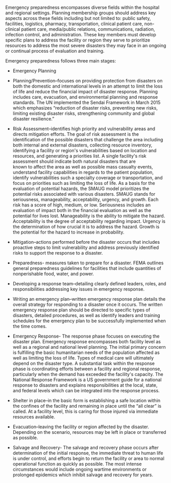 Emergency preparedness encompasses diverse fields within the hospital and regional settings. Planning membership groups should address key aspects across these fields including but not limited to: public safety, facilities, logistics, pharmacy, transportation, clinical patient care, non-clinical patient care, media/public relations, communications, radiation, infection control, and administration. These key members must develop specific plans to address the facility or region they serve to prioritize resources to address the most severe disasters they may face in an ongoing or continual process of evaluation and training.

Emergency preparedness follows three main stages:

- Emergency Planning

- Planning/Prevention–focuses on providing protection from disasters on both the domestic and international levels in an attempt to limit the loss of life and reduce the financial impact of disaster response. Planning includes care, evacuation, and environmental planning and response standards. The UN implemented the Sendai Framework in March 2015 which emphasizes “reduction of disaster risks, preventing new risks, limiting existing disaster risks, strengthening community and global disaster resilience.”
- Risk Assessment–identifies high priority and vulnerability areas and directs mitigation efforts. The goal of risk assessment is the identification of the possible disasters that challenge the area including both internal and external disasters, collecting resource inventory, identifying a facility or region's vulnerabilities based on location and resources, and generating a priorities list. A single facility's risk assessment should indicate both natural disasters that are known to affect the area as well as possible mass casualty events, understand facility capabilities in regards to the patient population, identify vulnerabilities such a specialty coverage or transportation, and focus on priorities such as limiting the loss of life. As a basis for the evaluation of potential hazards, the SMAUG model prioritizes the potential risks associated with various disasters. SMAUG stands for seriousness, manageability, acceptability, urgency, and growth. Each risk has a score of high, medium, or low. Seriousness includes an evaluation of impact both in the financial evaluation as well as the potential for lives lost. Manageability is the ability to mitigate the hazard. Acceptability is the degree of acceptability regarding impact. Urgency is the determination of how crucial it is to address the hazard. Growth is the potential for the hazard to increase in probability.
- Mitigation–actions performed before the disaster occurs that includes proactive steps to limit vulnerability and address previously identified risks to support the response to a disaster.
- Preparedness- measures taken to prepare for a disaster. FEMA outlines general preparedness guidelines for facilities that include quantities of nonperishable food, water, and power.
- Developing a response team–detailing clearly defined leaders, roles, and responsibilities addressing key issues in emergency response.
- Writing an emergency plan–written emergency response plan details the overall strategy for responding to a disaster once it occurs. The written emergency response plan should be directed to specific types of disasters, detailed procedures, as well as identify leaders and training schedules for the emergency plan to be successfully implemented when the time comes.

- Emergency Response- The response phase focuses on executing the disaster plan. Emergency response encompasses both facility level as well as a regional and national level planning. The initial primary concern is fulfilling the basic humanitarian needs of the population affected as well as limiting the loss of life. Types of medical care will ultimately depend on the disaster type. A substantial task within the response phase is coordinating efforts between a facility and regional response, particularly when the demand has exceeded the facility's capacity. The National Response Framework is a US government guide for a national response to disasters and explains responsibilities at the local, state, and federal levels which can be integrated into the response process.
- Shelter in place–in the basic form is establishing a safe location within the confines of the facility and remaining in place until the “all clear” is called. At a facility level, this is caring for those injured via immediate resources available.
- Evacuation–leaving the facility or region affected by the disaster. Depending on the scenario, resources may be left in place or transferred as possible.

- Salvage and Recovery- The salvage and recovery phase occurs after determination of the initial response, the immediate threat to human life is under control, and efforts begin to return the facility or area to normal operational function as quickly as possible. The most intense circumstances would include ongoing wartime environments or prolonged epidemics which inhibit salvage and recovery for years.
